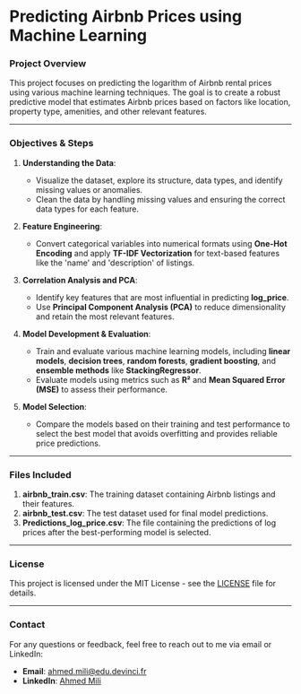 # **Predicting Airbnb Prices using Machine Learning**

### **Project Overview**
This project focuses on predicting the logarithm of Airbnb rental prices using various machine learning techniques. The goal is to create a robust predictive model that estimates Airbnb prices based on factors like location, property type, amenities, and other relevant features.

---

### **Objectives & Steps**
1. **Understanding the Data**: 
   - Visualize the dataset, explore its structure, data types, and identify missing values or anomalies.
   - Clean the data by handling missing values and ensuring the correct data types for each feature.

2. **Feature Engineering**:
   - Convert categorical variables into numerical formats using **One-Hot Encoding** and apply **TF-IDF Vectorization** for text-based features like the 'name' and 'description' of listings.

3. **Correlation Analysis and PCA**:
   - Identify key features that are most influential in predicting **log_price**.
   - Use **Principal Component Analysis (PCA)** to reduce dimensionality and retain the most relevant features.

4. **Model Development & Evaluation**:
   - Train and evaluate various machine learning models, including **linear models**, **decision trees**, **random forests**, **gradient boosting**, and **ensemble methods** like **StackingRegressor**.
   - Evaluate models using metrics such as **R²** and **Mean Squared Error (MSE)** to assess their performance.

5. **Model Selection**:
   - Compare the models based on their training and test performance to select the best model that avoids overfitting and provides reliable price predictions.

---

### **Files Included**
1. **airbnb_train.csv**: The training dataset containing Airbnb listings and their features.
2. **airbnb_test.csv**: The test dataset used for final model predictions.
3. **Predictions_log_price.csv**: The file containing the predictions of log prices after the best-performing model is selected.

---

### **License**
This project is licensed under the MIT License - see the [LICENSE](LICENSE) file for details.

---

### **Contact**
For any questions or feedback, feel free to reach out to me via email or LinkedIn:
- **Email**: [ahmed.mili@edu.devinci.fr](mailto:ahmed.mili@edu.devinci.fr)
- **LinkedIn**: [Ahmed Mili](https://www.linkedin.com/in/ahmedmili/)
